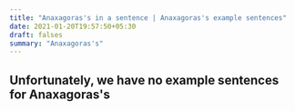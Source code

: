 ```yaml
---
title: "Anaxagoras's in a sentence | Anaxagoras's example sentences"
date: 2021-01-20T19:57:50+05:30
draft: falses
summary: "Anaxagoras's"
---
```

## Unfortunately, we have no example sentences for Anaxagoras's                 
